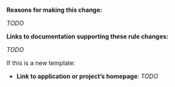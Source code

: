 **Reasons for making this change:**

_TODO_

**Links to documentation supporting these rule changes:**

_TODO_

If this is a new template:

 - **Link to application or project’s homepage**: _TODO_
 